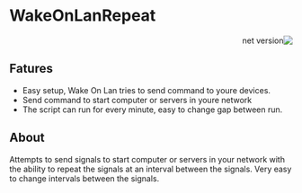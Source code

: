 # WakeOnLanRepeat
<div dir="rtl">

![net version](https://img.shields.io/badge/.NET-5.0-blue)
</div>

## Fatures 
- Easy setup, Wake On Lan tries to send command to youre devices.
- Send command to start computer or servers in youre network
- The script can run for every minute, easy to change gap between run.

## About 

Attempts to send signals to start computer or servers in your network with the ability to repeat the signals at an interval between the signals. Very easy to change intervals between the signals.

